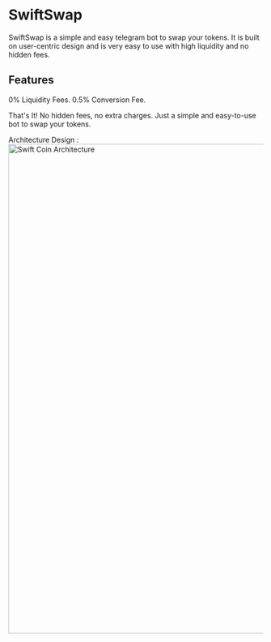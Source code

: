 
# SwiftSwap
SwiftSwap is a simple and easy telegram bot to swap your tokens. It is built on user-centric design and is very easy to use with high liquidity and no hidden fees.


## Features
0% Liquidity Fees.
0.5% Conversion Fee.

That's It! No hidden fees, no extra charges. Just a simple and easy-to-use bot to swap your tokens.

Architecture Design :
<img width="966" alt="Swift Coin Architecture" src="https://github.com/divyanshu-parihar/SwiftCoin/assets/58904683/4cbe2dc4-9d41-4d24-998d-fc145c147dd1">
